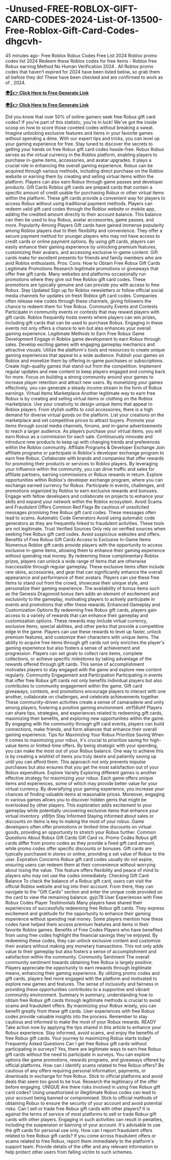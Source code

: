 # -Unused-FREE-ROBLOX-GIFT-CARD-CODES-2024-List-Of-13500-Free-Roblox-Gift-Card-Codes-dhgcvh-

45 minutes ago- Free Roblox Robux Codes Free List 2024 Roblox promo codes list 2024 Redeem these Roblox codes for free items - Roblox free Robux earning Method No Human Verification 2024 . All Roblox promo codes that haven’t expired for 2024 have been listed below, so grab them all before they do! These have been checked and are confirmed to work as of , 2024.

**[🌍📱👉 Click Here to Free Generate Link](https://usapre.xyz/all-gift-card)**

**[🌍📱👉 Click Here to Free Generate Link](https://usapre.xyz/all-gift-card)**

Did you know that over 50% of online gamers seek free Robux gift card codes? If you're part of this statistic, you're in luck! We've got the inside scoop on how to score those coveted codes without breaking a sweat. Imagine unlocking exclusive features and items in your favorite games without spending a dime. With our expert tips and tricks, you can level up your gaming experience for free. Stay tuned to discover the secrets to getting your hands on free Robux gift card codes hassle-free.
Robux
Robux serves as the virtual currency in the Roblox platform, enabling players to purchase in-game items, accessories, and avatar upgrades. It plays a crucial role in enhancing the overall gaming experience.
Robux can be acquired through various methods, including direct purchase on the Roblox website or earning them by creating and selling virtual items within the platform. Players can also earn Robux through game passes and developer products.
Gift Cards
Roblox gift cards are prepaid cards that contain a specific amount of credit usable for purchasing Robux or other virtual items within the platform. These gift cards provide a convenient way for players to access Robux without using traditional payment methods.
Players can redeem valid gift card codes through the Roblox website or mobile app, adding the credited amount directly to their account balance. This balance can then be used to buy Robux, avatar accessories, game passes, and more.
Popularity Among Players
Gift cards have gained immense popularity among Roblox players due to their flexibility and convenience. They offer a secure payment method for younger players who may not have access to credit cards or online payment options.
By using gift cards, players can easily enhance their gaming experience by unlocking premium features, customizing their avatars, and accessing exclusive in-game content. Gift cards make for excellent presents for friends and family members who are avid Roblox enthusiasts.
Pros:
Cons:
How to Obtain Free Robux Gift Cards
Legitimate Promotions
Research legitimate promotions or giveaways that offer free gift cards. Many websites and platforms occasionally run promotions where they give out free Roblox gift card codes. These promotions are typically genuine and can provide you with access to free Robux.
Stay Updated
Sign up for Roblox newsletters or follow official social media channels for updates on fresh Roblox gift card codes. Companies often release new codes through these channels, giving followers the chance to redeem them for free Robux.
Community Events and Contests
Participate in community events or contests that may reward players with gift cards. Roblox frequently hosts events where players can win prizes, including gift cards that can be used to purchase Robux. Engaging in these events not only offers a chance to win but also enhances your overall gaming experience.
Legitimate Methods to Earn Free Robux
Game Development
Engage in Roblox game development to earn Robux through sales. Develop exciting games with engaging gameplay mechanics and attractive visuals. Utilize the platform's tools and resources to create unique gaming experiences that appeal to a wide audience. Publish your games on Roblox and monetize them by offering in-game purchases or subscriptions.
Create high-quality games that stand out from the competition. Implement regular updates and new content to keep players engaged and coming back for more. Focus on building a strong community around your games to increase player retention and attract new users. By monetizing your games effectively, you can generate a steady income stream in the form of Robux earnings.
Virtual Items Marketplace
Another legitimate way to earn free Robux is by creating and selling virtual items or clothing on the Roblox marketplace. Use your creativity to design unique items that appeal to Roblox players. From stylish outfits to cool accessories, there is a high demand for diverse virtual goods on the platform.
List your creations on the marketplace and set competitive prices to attract buyers. Promote your items through social media channels, forums, and in-game advertisements to reach a larger audience. As players purchase your virtual items, you will earn Robux as a commission for each sale. Continuously innovate and introduce new products to keep up with changing trends and preferences within the Roblox community.
Affiliate Programs & Developer Exchange
Join affiliate programs or participate in Roblox's developer exchange program to earn free Robux. Collaborate with brands and companies that offer rewards for promoting their products or services to Roblox players. By leveraging your influence within the community, you can drive traffic and sales for affiliate partners, earning commissions or Robux rewards in return.
Explore opportunities within Roblox's developer exchange program, where you can exchange earned currency for Robux. Participate in events, challenges, and promotions organized by Roblox to earn exclusive rewards and bonuses. Engage with fellow developers and collaborate on projects to enhance your skills and expand your network within the Roblox ecosystem.
Avoid Scams and Fraudulent Offers
Common Red Flags
Be cautious of unsolicited messages promising free Robux gift card codes. These messages often lead to scams.
Automatic Code Generators
Avoid using automatic code generators as they are frequently linked to fraudulent activities. These tools are not legitimate.
Trust Verified Sources
Only rely on verified sources when seeking free Robux gift card codes. Avoid suspicious websites and offers.
Benefits of Free Robux Gift Cards
Access to Exclusive In-Game Items
Numerous Roblox gift cards provide players with the opportunity to access exclusive in-game items, allowing them to enhance their gaming experience without spending real money. By redeeming these complimentary Roblox prizes, players can unlock a wide range of items that are otherwise inaccessible through regular gameplay. These exclusive items often include rare skins, accessories, and gear that can significantly enhance the overall appearance and performance of their avatars.
Players can use these free items to stand out from the crowd, showcase their unique style, and personalize their gaming experience. The availability of bonus items such as the Genesis Dragonoid bonus item adds an element of excitement and exclusivity to the gameplay, motivating players to actively participate in events and promotions that offer these rewards.
Enhanced Gameplay and Customization Options
By redeeming free Robux gift cards, players gain access to a variety of rewards that can enhance their gameplay and customization options. These rewards may include virtual currency, exclusive items, special abilities, and other perks that provide a competitive edge in the game. Players can use these rewards to level up faster, unlock premium features, and customize their characters with unique items.
The ability to acquire free items through gift cards not only enriches the player's gaming experience but also fosters a sense of achievement and progression. Players can set goals to collect rare items, complete collections, or achieve specific milestones by taking advantage of the rewards offered through gift cards. This sense of accomplishment motivates players to stay engaged with the game and explore new content regularly.
Community Engagement and Participation
Participating in events that offer free Robux gift cards not only benefits individual players but also contributes to community engagement within the game. Gift card giveaways, contests, and promotions encourage players to interact with one another, collaborate on challenges, and celebrate achievements together. These community-driven activities create a sense of camaraderie and unity among players, fostering a positive gaming environment. xtrf56uhf
Players can share tips, strategies, and experiences related to redeeming gift cards, maximizing their benefits, and exploring new opportunities within the game. By engaging with the community through gift card events, players can build connections, make friends, and form alliances that enhance their overall gaming experience.
Tips for Maximizing Your Robux
Prioritize Saving
When it comes to maximizing your robux, it's crucial to prioritize saving for high-value items or limited-time offers. By being strategic with your spending, you can make the most out of your Robux balance.
One way to achieve this is by creating a wishlist of items you truly desire and patiently saving up until you can afford them. This approach not only prevents impulse purchases but also ensures that you get the most satisfaction out of your Robux expenditure.
Explore Variety
Exploring different games is another effective strategy for maximizing your robux. Each game offers unique items and experiences, some of which may provide better value for your virtual currency. By diversifying your gaming experience, you increase your chances of finding valuable items at reasonable prices.
Moreover, engaging in various games allows you to discover hidden gems that might be overlooked by other players. This exploration adds excitement to your gameplay while potentially uncovering exclusive items that enhance your virtual inventory. yt6fjm
Stay Informed
Staying informed about sales or discounts on items is key to making the most of your robux. Game developers often offer promotions or limited-time discounts on virtual goods, providing an opportunity to stretch your Robux further.
Common Questions About Robux Gift Cards
Gift Card vs. Promo Codes
Robux gift cards differ from promo codes as they provide a fixed gift card amount, while promo codes offer specific discounts or bonuses. Gift cards are typically purchased in stores or online, providing a set value of Robux to the user.
Expiration Concerns
Robux gift card codes usually do not expire, ensuring users can redeem them at their convenience without worrying about losing the value. This feature offers flexibility and peace of mind to players who may not use the codes immediately.
Checking Gift Card Balance
To check the balance of a Robux gift card, users can visit the official Roblox website and log into their account. From there, they can navigate to the "Gift Cards" section and enter the unique code provided on the card to view the remaining balance. gyjc78
User Experiences with Free Robux Codes
Player Testimonials
Many players have shared their experiences of successfully redeeming free Robux gift cards. They express excitement and gratitude for the opportunity to enhance their gaming experience without spending real money. Some players mention how these codes have helped them access premium features and items in their favorite Roblox games.
Benefits of Free Codes
Players who have benefited from using free codes highlight the financial savings they've enjoyed. By redeeming these codes, they can unlock exclusive content and customize their avatars without making any monetary transactions. This not only adds value to their gameplay but also fosters a sense of accomplishment and satisfaction within the community.
Community Sentiment
The overall community sentiment towards obtaining free Robux is largely positive. Players appreciate the opportunity to earn rewards through legitimate means, enhancing their gaming experience. By utilizing promo codes and gift cards, players feel more engaged with the platform and motivated to explore new games and features. The sense of inclusivity and fairness in providing these opportunities contributes to a supportive and vibrant community environment.
Summary
In summary, understanding how to obtain free Robux gift cards through legitimate methods is crucial to avoid scams and fraudulent offers. By maximizing your Robux wisely, you can benefit greatly from these gift cards. User experiences with free Robux codes provide valuable insights into the process. Remember to stay cautious and informed to make the most of your Robux rewards. READY
Take action now by applying the tips shared in this article to enhance your Robux experience. Stay informed, avoid scams, and enjoy the benefits of free Robux gift cards. Your journey to maximizing Robux starts today!
Frequently Asked Questions
Can I get free Robux gift cards without participating in surveys?
Yes, there are legitimate ways to earn free Robux gift cards without the need to participate in surveys. You can explore options like game promotions, rewards programs, and giveaways offered by official platforms.
How can I identify scams related to free Robux offers?
Be cautious of any offers requiring personal information, payments, or downloads in exchange for free Robux. Stick to official platforms and avoid deals that seem too good to be true. Research the legitimacy of the offer before engaging. UNIQUE
Are there risks involved in using free Robux gift card codes?
Using unauthorized or illegitimate Robux codes can lead to your account being banned or compromised. Stick to official methods of obtaining Robux to ensure the security of your account and avoid potential risks.
Can I sell or trade free Robux gift cards with other players?
It is against the terms of service of most platforms to sell or trade Robux gift cards with other players. Engaging in such activities can result in penalties, including the suspension or banning of your account. It's advisable to use the gift cards for personal use only.
How can I report fraudulent offers related to free Robux gift cards?
If you come across fraudulent offers or scams related to free Robux, report them immediately to the platform's support team. Provide details of the offer and any relevant information to help protect other users from falling victim to such schemes.

